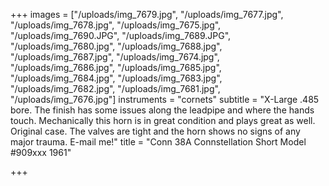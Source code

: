 +++
images = ["/uploads/img_7679.jpg", "/uploads/img_7677.jpg", "/uploads/img_7678.jpg", "/uploads/img_7675.jpg", "/uploads/img_7690.JPG", "/uploads/img_7689.JPG", "/uploads/img_7680.jpg", "/uploads/img_7688.jpg", "/uploads/img_7687.jpg", "/uploads/img_7674.jpg", "/uploads/img_7686.jpg", "/uploads/img_7685.jpg", "/uploads/img_7684.jpg", "/uploads/img_7683.jpg", "/uploads/img_7682.jpg", "/uploads/img_7681.jpg", "/uploads/img_7676.jpg"]
instruments = "cornets"
subtitle = "X-Large .485 bore. The finish has some issues along the leadpipe and where the hands touch. Mechanically this horn is in great condition and plays great as well. Original case. The valves are tight and the horn shows no signs of any major trauma. E-mail me!"
title = "Conn 38A Connstellation Short Model #909xxx 1961"

+++
